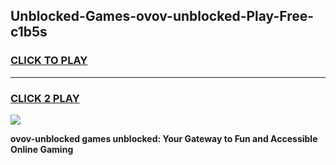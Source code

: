 
## Unblocked-Games-ovov-unblocked-Play-Free-c1b5s
<h3>
<a href="https://premium76.site?title=ovov-unblocked&ref=12A">CLICK TO PLAY</a></h3>
<hr>

<h3>
<a href="https://premium76.site?title=ovov-unblocked&ref=12A">CLICK 2 PLAY</a>
  
</h3>

<a href="https://premium76.site?title=ovov-unblocked&ref=12A"><img src="https://clearcache.store/games.png"></a>


**ovov-unblocked games unblocked: Your Gateway to Fun and Accessible Online Gaming**
